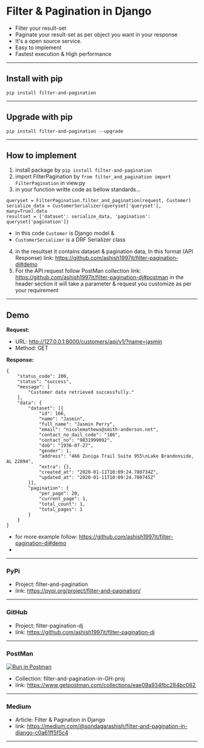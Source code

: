 # Filter & Pagination in Django

- Filter your result-set
- Paginate your result-set as per object you want in your response
- It's a open source service. 
- Easy to implement
- Fastest execution & High performance

---
## Install with pip
```
pip install filter-and-pagination
```

---
## Upgrade with pip
```
pip install filter-and-pagination --upgrade
```

---
## How to implement
1) install package by `pip install filter-and-pagination`
2) import FilterPagination by `from filter_and_pagination import FilterPagination` in view.py
3) in your function writte code as bellow standards...
```
queryset = FilterPagination.filter_and_pagination(request, Customer)
serialize_data = CustomerSerializer(queryset['queryset'], many=True).data
resultset = {'dataset': serialize_data, 'pagination': queryset['pagination']}
```
 - in this code `Customer` is Django model &
 - `CustomerSerializer` is a DRF Serializer class

4) in the resultset it contains dataset & pagination data, In this format (API Response) link: https://github.com/ashish1997it/filter-pagination-dj#demo
5) For the API request follow PostMan collection link: https://github.com/ashish1997it/filter-pagination-dj#postman in the header section it will take a parameter & request you customize as per your requirement


---
## Demo

 **Request:**
 - URL: http://127.0.0.1:8000/customers/api/v1/?name=jasmin
 - Method: GET

**Response:**
```
{
	"status_code": 200,
	"status": "success",
	"message": [
		"Customer data retrieved successfully."
	],
	"data": {
		"dataset": [{
			"id": 166,
			"name": "Jasmin",
			"full_name": "Jasmin Perry",
			"email": "nicolemathews@smith-anderson.net",
			"contact_no_dail_code": "186",
			"contact_no": "9831999092",
			"dob": "1936-07-27",
			"gender": 1,
			"address": "466 Zuniga Trail Suite 955\nLake Brandonside, AL 22894",
			"extra": {},
			"created_at": "2020-01-11T10:09:24.780734Z",
			"updated_at": "2020-01-11T10:09:24.780745Z"
		}],
		"pagination": {
			"per_page": 20,
			"current_page": 1,
			"total_count": 1,
			"total_pages": 1
		}
	}
}
```
- for more example follow: https://github.com/ashish1997it/filter-pagination-dj#demo
-  

---
### PyPi
- Project: filter-and-pagination
- link: https://pypi.org/project/filter-and-pagination/

---
### GitHub
- Project: filter-pagination-dj
- link: https://github.com/ashish1997it/filter-pagination-dj

---
### PostMan
[![Run in Postman](https://run.pstmn.io/button.svg)](https://app.getpostman.com/run-collection/eae09a934fbc284bc062)
- Collection: filter-and-pagination-in-GH-proj
- link: https://www.getpostman.com/collections/eae09a934fbc284bc062

---
### Medium
- Article: Filter & Pagination in Django
- link: https://medium.com/@sondagarashish/filter-and-pagination-in-django-c0a61ff5f5c4

---
